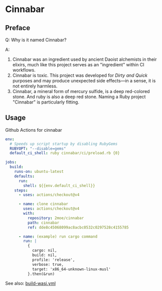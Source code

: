 # Cinnabar

## Preface

Q: Why is it named Cinnabar?  

A:

1. Cinnabar was an ingredient used by ancient Daoist alchemists in their elixirs, much like this project serves as an "ingredient" within CI workflows.  
2. Cinnabar is toxic. This project was developed for *Dirty and Quick* purposes and may produce unexpected side effects—in a sense, it is not entirely harmless.  
3. Cinnabar, a mineral form of mercury sulfide, is a deep red-colored stone. And ruby is also a deep red stone. Naming a Ruby project "Cinnabar" is particularly fitting.

## Usage

Github Actions for cinnabar

```yaml
env:
  # Speeds up script startup by disabling RubyGems
  RUBYOPT: "--disable=gems"
  default_ci_shell: ruby cinnabar/ci/preload.rb {0}

jobs:
  build:
    runs-on: ubuntu-latest
    defaults:
      run:
        shell: ${{env.default_ci_shell}}
    steps:
      - uses: actions/checkout@v4

      - name: clone cinnabar
        uses: actions/checkout@v4
        with:
          repository: 2moe/cinnabar
          path: cinnabar
          ref: dde8c45068099ac8acbc0532c0297528c4155785

      - name: (example) run cargo command
        run: |
          {
            cargo: nil,
            build: nil,
            profile: 'release',
            verbose: true,
            target: 'x86_64-unknown-linux-musl'
          }.then(&run)
```

See also: [build-wasi.yml](https://github.com/2moe/glossa/blob/dev/.github/workflows/build-wasi.yml)
